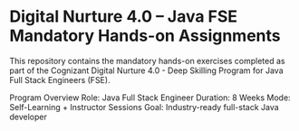 # Digital Nurture 4.0 – Java FSE Mandatory Hands-on Assignments
This repository contains the mandatory hands-on exercises completed as part of the Cognizant Digital Nurture 4.0 - Deep Skilling Program for Java Full Stack Engineers (FSE).

Program Overview
Role: Java Full Stack Engineer
Duration: 8 Weeks
Mode: Self-Learning + Instructor Sessions
Goal: Industry-ready full-stack Java developer
